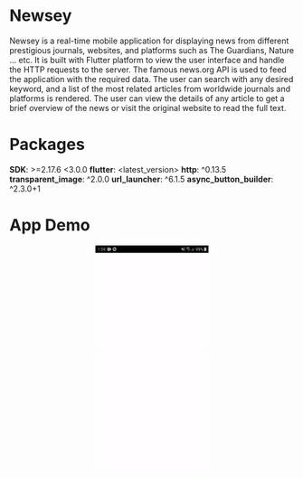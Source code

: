 # Newsey
Newsey is a real-time mobile application for displaying news from different prestigious journals, websites, and platforms such as The Guardians, Nature … etc. It is built with Flutter platform to view the user interface and handle the HTTP requests to the server. The famous news.org API is used to feed the application with the required data. The user can search with any desired keyword, and a list of the most related articles from worldwide journals and platforms is rendered. The user can view the details of any article to get a brief overview of the news or visit the original website to read the full text.

# Packages
**SDK**: >=2.17.6 <3.0.0
**flutter**: <latest_version>
**http**: ^0.13.5
**transparent_image**: ^2.0.0
**url_launcher**: ^6.1.5
**async_button_builder**: ^2.3.0+1


# App Demo 
<p align="center">
  <img src="https://github.com/ahmedheakl/Newsey/blob/main/newsey_gif.gif" width=200 height=400>
</p>

